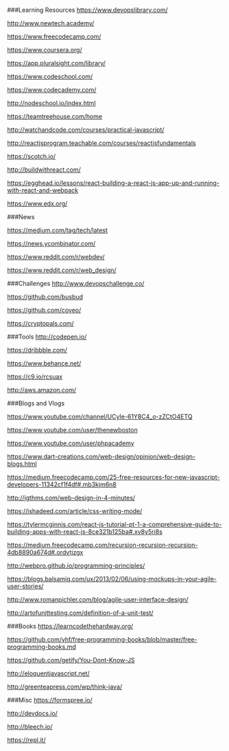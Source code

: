 ###Learning Resources
https://www.devopslibrary.com/

http://www.newtech.academy/

https://www.freecodecamp.com/

https://www.coursera.org/

https://app.pluralsight.com/library/

https://www.codeschool.com/

https://www.codecademy.com/

http://nodeschool.io/index.html

https://teamtreehouse.com/home

http://watchandcode.com/courses/practical-javascript/

http://reactjsprogram.teachable.com/courses/reactjsfundamentals

https://scotch.io/

http://buildwithreact.com/

https://egghead.io/lessons/react-building-a-react-js-app-up-and-running-with-react-and-webpack

https://www.edx.org/

###News

https://medium.com/tag/tech/latest

https://news.ycombinator.com/

https://www.reddit.com/r/webdev/

https://www.reddit.com/r/web_design/

###Challenges
http://www.devopschallenge.co/

https://github.com/busbud

https://github.com/coveo/

https://cryptopals.com/

###Tools
http://codepen.io/

https://dribbble.com/

https://www.behance.net/

https://c9.io/rcsuax

http://aws.amazon.com/

###Blogs and Vlogs

https://www.youtube.com/channel/UCyIe-61Y8C4_o-zZCtO4ETQ

https://www.youtube.com/user/thenewboston

https://www.youtube.com/user/phpacademy

https://www.dart-creations.com/web-design/opinion/web-design-blogs.html

https://medium.freecodecamp.com/25-free-resources-for-new-javascript-developers-11342cf1f4df#.mb3kjm6n8

http://jgthms.com/web-design-in-4-minutes/

https://ishadeed.com/article/css-writing-mode/

https://tylermcginnis.com/react-js-tutorial-pt-1-a-comprehensive-guide-to-building-apps-with-react-js-8ce321b125ba#.xv8y5ri8s

https://medium.freecodecamp.com/recursion-recursion-recursion-4db8890a674d#.ordvtjzgx

http://webpro.github.io/programming-principles/

https://blogs.balsamiq.com/ux/2013/02/06/using-mockups-in-your-agile-user-stories/

http://www.romanpichler.com/blog/agile-user-interface-design/

http://artofunittesting.com/definition-of-a-unit-test/

###Books
https://learncodethehardway.org/

https://github.com/vhf/free-programming-books/blob/master/free-programming-books.md

https://github.com/getify/You-Dont-Know-JS

http://eloquentjavascript.net/

http://greenteapress.com/wp/think-java/

###Misc
https://formspree.io/

http://devdocs.io/

http://bleech.io/

https://repl.it/
